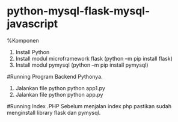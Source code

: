 # python-mysql-flask-mysql-javascript

%Komponen

1. Install Python
2. Install modul microframework flask (python –m pip install flask)
3. Install modul pymysql (python –m pip install pymysql)

#Running Program Backend Pythonya.
1. Jalankan file python python app1.py 
2. Jalankan file python python app.py 

#Running Index .PHP
Sebelum menjalan index php pastikan sudah menginstall library flask dan pymysql.


